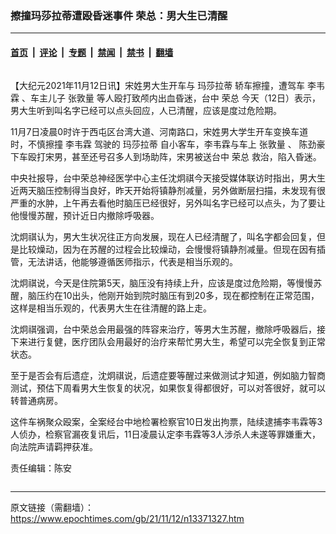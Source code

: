 ### 擦撞玛莎拉蒂遭殴昏迷事件 荣总：男大生已清醒

---

#### [首页](../../../..?n13371327) &nbsp;|&nbsp; [评论](../../../../../epoch-comment?n13371327) &nbsp;|&nbsp; [专题](../../../../../epoch-special?n13371327) &nbsp;|&nbsp; [禁闻](../../../../../epoch-news?n13371327) &nbsp;|&nbsp; [禁书](../../../../../books?n13371327) &nbsp;|&nbsp; [翻墙](https://github.com/gfw-breaker/nogfw/blob/master/README.md?n13371327)


<div class="column" id="artbody" itemprop="articleBody">
 <!-- article content begin -->
 <p>
  【大纪元2021年11月12日讯】宋姓男大生开车与
  <ok href="https://www.epochtimes.com/gb/tag/%E7%8E%9B%E8%8E%8E%E6%8B%89%E8%92%82.html">
   玛莎拉蒂
  </ok>
  轿车擦撞，遭驾车
  <ok href="https://www.epochtimes.com/gb/tag/%E6%9D%8E%E9%9F%A6%E9%9C%96.html">
   李韦霖
  </ok>
  、车主儿子
  <ok href="https://www.epochtimes.com/gb/tag/%E5%BC%A0%E6%95%A6%E9%87%8F.html">
   张敦量
  </ok>
  等人殴打致颅内出血昏迷，台中
  <ok href="https://www.epochtimes.com/gb/tag/%E8%8D%A3%E6%80%BB.html">
   荣总
  </ok>
  今天（12日）表示，男大生听到叫名字已经可以点头回应，人已清醒，应该是度过危险期。
 </p>
 <p>
  11月7日凌晨0时许于西屯区台湾大道、河南路口，宋姓男大学生开车变换车道时，不慎擦撞
  <ok href="https://www.epochtimes.com/gb/tag/%E6%9D%8E%E9%9F%A6%E9%9C%96.html">
   李韦霖
  </ok>
  驾驶的
  <ok href="https://www.epochtimes.com/gb/tag/%E7%8E%9B%E8%8E%8E%E6%8B%89%E8%92%82.html">
   玛莎拉蒂
  </ok>
  自小客车，李韦霖与车上
  <ok href="https://www.epochtimes.com/gb/tag/%E5%BC%A0%E6%95%A6%E9%87%8F.html">
   张敦量
  </ok>
  、
  <ok href="https://www.epochtimes.com/gb/tag/%E9%99%88%E5%8A%B2%E8%B1%AA.html">
   陈劲豪
  </ok>
  下车殴打宋男，甚至还号召多人到场助阵，宋男被送台中
  <ok href="https://www.epochtimes.com/gb/tag/%E8%8D%A3%E6%80%BB.html">
   荣总
  </ok>
  救治，陷入昏迷。
 </p>
 <p>
  中央社报导，台中荣总神经医学中心主任沈炯祺今天接受媒体联访时指出，男大生近两天脑压控制得当良好，昨天开始将镇静剂减量，另外做断层扫描，未发现有很严重的水肿，上午再去看他时脑压已经很好，另外叫名字已经可以点头，为了要让他慢慢苏醒，预计近日内撤除呼吸器。
 </p>
 <p>
  沈炯祺认为，男大生状况往正方向发展，现在人已经清醒了，叫名字都会回复，但是比较燥动，因为在苏醒的过程会比较燥动，会慢慢将镇静剂减量。但现在因有插管，无法讲话，他能够遵循医师指示，代表是相当乐观的。
 </p>
 <p>
  沈炯祺说，今天是住院第5天，脑压没有持续上升，应该是度过危险期，等慢慢苏醒，脑压约在10出头，他刚开始到院时脑压有到20多，现在都控制在正常范围，这样是相当乐观的，代表男大生在往清醒的路上走。
 </p>
 <p>
  沈炯祺强调，台中荣总会用最强的阵容来治疗，等男大生苏醒，撤除呼吸器后，接下来进行复健，医疗团队会用最好的治疗来帮忙男大生，希望可以完全恢复到正常状态。
 </p>
 <p>
  至于是否会有后遗症，沈炯祺说，后遗症要等醒过来做测试才知道，例如脑力智商测试，预估下周看男大生恢复的状况，如果恢复得都很好，可以对答很好，就可以转普通病房。
 </p>
 <p>
  这件车祸聚众殴案，全案经台中地检署检察官10日发出拘票，陆续逮捕李韦霖等3人侦办，检察官漏夜复讯后，11日凌晨认定李韦霖等3人涉杀人未遂等罪嫌重大，向法院声请羁押获准。
 </p>
 <p>
  责任编辑：陈安
 </p>
 <!-- article content end -->
</div>


---

原文链接（需翻墙）：https://www.epochtimes.com/gb/21/11/12/n13371327.htm